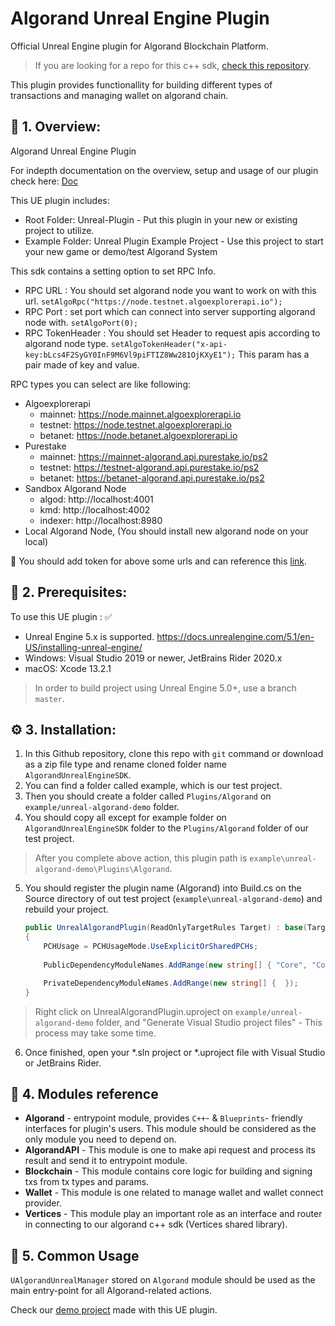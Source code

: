 # Algorand Unreal Engine Plugin
Official Unreal Engine plugin for Algorand Blockchain Platform.

> If you are looking for a repo for this c++ sdk, [check this repository](https://github.com/Wisdom-Labs/Algorand-CPlusPlus-SDK.git).

This plugin provides functionallity for building different types of transactions and managing  wallet on algorand chain.

## 📙 1. Overview:
Algorand Unreal Engine Plugin

For indepth documentation on the overview, setup and usage of our plugin check here: [Doc](https://github.com/Wisdom-Labs/Algorand-Unreal-Engine-SDK/blob/master/Algorand%20Unreal%20SDK%20Documentation.pdf)
 
This UE plugin includes:
- Root Folder: Unreal-Plugin - Put this plugin in your new or existing project to utilize.
- Example Folder: Unreal Plugin Example Project - Use this project to start your new game or demo/test Algorand System

This sdk contains a setting option to set RPC Info.
* RPC URL : You should set algorand node you want to work on with this url.
  ` setAlgoRpc("https://node.testnet.algoexplorerapi.io"); `
* RPC Port : set port which can connect into server supporting algorand node with.
  ` setAlgoPort(0); `
* RPC TokenHeader : You should set Header to request apis according to algorand node type.
  ` setAlgoTokenHeader("x-api-key:bLcs4F2SyGY0InF9M6Vl9piFTIZ8Ww281OjKXyE1"); `
  This param has a pair made of key and value.

RPC types you can select are like following:
* Algoexplorerapi
  + mainnet: https://node.mainnet.algoexplorerapi.io
  + testnet: https://node.testnet.algoexplorerapi.io
  + betanet: https://node.betanet.algoexplorerapi.io
* Purestake
  + mainnet: https://mainnet-algorand.api.purestake.io/ps2
  + testnet: https://testnet-algorand.api.purestake.io/ps2
  + betanet: https://betanet-algorand.api.purestake.io/ps2
* Sandbox Algorand Node
  + algod: http://localhost:4001 
  + kmd: http://localhost:4002
  + indexer: http://localhost:8980
* Local Algorand Node, (You should install new algorand node on your local)

 👔 You should add token for above some urls and can reference this [link](https://github.com/Wisdom-Labs/Algorand-Unreal-Engine-SDK/tree/master/example/unreal-algorand-demo#how-to-set-rpc-info).

## 📑 2. Prerequisites:

To use this UE plugin : ✅
- Unreal Engine 5.x is supported.
  https://docs.unrealengine.com/5.1/en-US/installing-unreal-engine/
- Windows: Visual Studio 2019 or newer, JetBrains Rider 2020.x
- macOS: Xcode 13.2.1
> In order to build project using Unreal Engine 5.0+, use a branch `master`.

## ⚙️ 3. Installation:
1. In this Github repository, clone this repo with `git` command or download as a zip file type and rename cloned folder name `AlgorandUnrealEngineSDK`.
2. You can find a folder called example, which is our test project.
3. Then you should create a folder called `Plugins/Algorand` on `example/unreal-algorand-demo` folder.
4. You should copy all except for example folder on `AlgorandUnrealEngineSDK` folder to the `Plugins/Algorand` folder of our test project.
> After you complete above action, this plugin path is `example\unreal-algorand-demo\Plugins\Algorand`.
5. You should register the plugin name (Algorand) into Build.cs on the Source 
directory of out test project (`example\unreal-algorand-demo`) and rebuild your project.
    ```csharp  
    public UnrealAlgorandPlugin(ReadOnlyTargetRules Target) : base(Target)
    {
        PCHUsage = PCHUsageMode.UseExplicitOrSharedPCHs;
        
        PublicDependencyModuleNames.AddRange(new string[] { "Core", "CoreUObject", "Engine", "InputCore", "Algorand" });

        PrivateDependencyModuleNames.AddRange(new string[] {  });
    }
    ```
>Right click on UnrealAlgorandPlugin.uproject on `example/unreal-algorand-demo` folder, and "Generate Visual Studio project files" - This process may take some time.
6. Once finished, open your *.sln project or *.uproject file with Visual Studio or JetBrains Rider.

## 🧭 4. Modules reference
* **Algorand** - entrypoint module, provides `C++`- & `Blueprints`- friendly interfaces for plugin's users. This module should be considered as the only module you need to depend on.
* **AlgorandAPI** - This module is one to make api request and process its result and send it to entrypoint module.
* **Blockchain** - This module contains core logic for building and signing txs from tx types and params.
* **Wallet** - This module is one related to manage wallet and wallet connect provider.
* **Vertices** - This module play an important role as an interface and router in connecting to our algorand c++ sdk (Vertices shared library).

## 🚀 5. Common Usage
`UAlgorandUnrealManager` stored on `Algorand` module should be used as the main entry-point for all Algorand-related actions.

Check our [demo project](https://github.com/Wisdom-Labs/Algorand-Unreal-Engine-SDK/tree/master/example/unreal-algorand-demo) made with this UE plugin.
